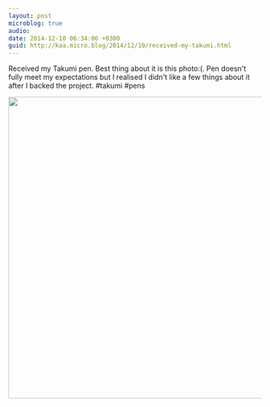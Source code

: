 ```yaml
---
layout: post
microblog: true
audio: 
date: 2014-12-10 06:34:06 +0300
guid: http://kaa.micro.blog/2014/12/10/received-my-takumi.html
---
```

Received my Takumi pen. Best thing about it is this photo:(. Pen doesn't fully meet my expectations but I realised I didn't like a few things about it after I backed the project. #takumi #pens

<img src="https://micro.kaa.bz/uploads/2018/b7d6463de6.jpg" width="600" height="600" />
